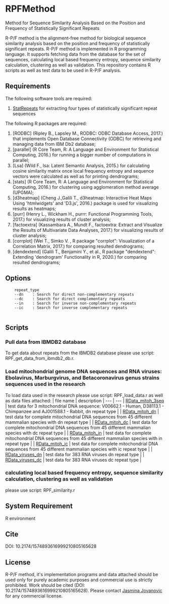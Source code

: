 # RPFMethod
Method for Sequence Similarity Analysis Based on the Position and Frequency of Statistically Significant Repeats

R-P/F method is the alignment-free method for biological sequence similarity analysis based on the position and frequency of statistically significant repeats.
R-P/F method is implemented in R programming language. It supports fetching data from the database for the set of sequences, calculating local based frequency entropy, sequence similarity calculation, clustering as well as validation.
This repository contains R scripts as well as test data to be used in R-P/F analysis.

## Requirements

The following software tools are required:
1. [StatRepeats](http://bioinfo.matf.bg.ac.rs/home/downloads.wafl?cat=Software&project=StatRepeats) for extracting four types of statistically significant repeat sequences

The following R packages are required:
1. [RODBC] (Ripley B., Lapsley M., RODBC: ODBC Database Access, 2017.) that implements Open Database Connectivity (ODBC) for retrieving and managing data from IBM Db2 database;
2. [parallel] (R Core Team, R: A Language and Environment for Statistical Computing, 2016.) for running a bigger number of computations in parallel; 
3. [Lsa] (Wild F., lsa: Latent Semantic Analysis, 2015.) for calculating cosine similarity matrix once local frequency entropy and sequence vectors were calculated as well as for printing dendrograms; 
4. [stats] (R Core Team, R: A Language and Environment for Statistical Computing, 2016.) for clustering using agglomeration method average (UPGMA);  
5. [d3heatmap] (Cheng J.,Galili T., d3heatmap: Interactive Heat Maps Using 'htmlwidgets' and 'D3.js', 2016.) package is used for visualizing results as heatmaps; 
6. [purr] (Henry L., Wickham H., purrr: Functional Programming Tools, 2017.)   for visualizing results of cluster analysis;
7. [factoextra] (Kassambara A., Mundt F., factoextra: Extract and Visualize the Results of Multivariate Data Analyses, 2017.) for visualizing results of cluster analysis;
8. [corrplot] (Wei T., Simko V. , R package "corrplot": Visualization of a Correlation Matrix, 2017.) for comparing resulted dendrograms;
9. [dendextend] (Galili T., Benjamini Y., et al., R package "dendextend": Extending 'dendrogram' Functionality in R, 2020.) for comparing resulted dendrograms;

## Options


```
	repeat_type
	--dn	: Search for direct non-complementary repeats
	--dc    : Search for direct complementary repeats
	--in    : Search for inverse non-complementary repeats
	--ic   	: Search for inverse complementary repeats
     
```
## Scripts

### Pull data from IBMDB2 database
To get data about repeats from the IBMDB2 database please use script: RPF_get_data_from_ibmdb2_db.r.

### Load mitochondrial genome DNA sequences and RNA viruses: Ebolavirus, Marburgvirus, and Betacoronavirus genus strains sequences used in the research
To load data used in the research please use script: RPF_load_data.r as well as data files attached:
| file name | description |
--- | --- 
| [RData_mitoh_3seq](https://github.com/jdragoljevic/RPFMethod/blob/main/datasets/RData_mitoh_3seq) | test data for 3 mitochondrial DNA sequence: V00662.1 - Human, D38113.1 - Chimpanzee and AJ001588.1 - Rabbit, dn repeat type |
| [RData_mitoh_dn](https://github.com/jdragoljevic/RPFMethod/blob/main/datasets/RData_mitoh_dn) | test data for complete mitochondrial DNA sequences from 45 different mammalian species with dn repeat type |
| [RData_mitoh_dc](https://github.com/jdragoljevic/RPFMethod/blob/main/datasets/RData_mitoh_dc) | test data for complete mitochondrial DNA sequences from 45 different mammalian species with dc repeat type |
| [RData_mitoh_in](https://github.com/jdragoljevic/RPFMethod/blob/main/datasets/RData_mitoh_in) | test data for complete mitochondrial DNA sequences from 45 different mammalian species with in repeat type |
| [RData_mitoh_ic](https://github.com/jdragoljevic/RPFMethod/blob/main/datasets/RData_mitoh_ic) | test data for complete mitochondrial DNA sequences from 45 different mammalian species with ic repeat type |
| [RData_viruses_dn](https://github.com/jdragoljevic/RPFMethod/blob/main/datasets/RData_viruses_dn) | test data for 383 RNA viruses dn repeat type |
| [RData_viruses_dc](https://github.com/jdragoljevic/RPFMethod/blob/main/datasets/RData_viruses_dc) | test data for 383 RNA viruses dc repeat type |

### calculating local based frequency entropy, sequence similarity calculation, clustering as well as validation
please use script: RPF_similarity.r

## System Requirement

R environment

## Cite

DOI: 10.2174/1574893616999210805165628

## License

R-P/F method, it's implementation programs and data attached should be used only for purely academic purposes and commercial use is strictly prohibited.
Work should be cited (DOI: 10.2174/1574893616999210805165628).
Please contact [Jasmina Jovanovic](mailto:jasmina.dragoljevic@gmail.com) for any commercial license.


